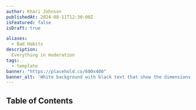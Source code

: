 ```yaml
---
author: Khari Johnson
publishedAt: 2024-08-11T12:30:00Z
isFeatured: false
isDraft: true

aliases:
  - Bad Habits
description:
  Everything in moderation
tags:
  - template
banner: "https://placehold.co/600x400"
banner_alt: 'White background with black text that show the dimensions'
---
```


## Table of Contents

